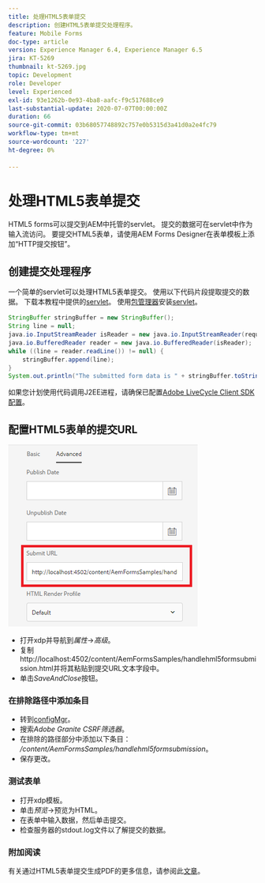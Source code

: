 ```yaml
---
title: 处理HTML5表单提交
description: 创建HTML5表单提交处理程序。
feature: Mobile Forms
doc-type: article
version: Experience Manager 6.4, Experience Manager 6.5
jira: KT-5269
thumbnail: kt-5269.jpg
topic: Development
role: Developer
level: Experienced
exl-id: 93e1262b-0e93-4ba8-aafc-f9c517688ce9
last-substantial-update: 2020-07-07T00:00:00Z
duration: 66
source-git-commit: 03b68057748892c757e0b5315d3a41d0a2e4fc79
workflow-type: tm+mt
source-wordcount: '227'
ht-degree: 0%

---
```



# 处理HTML5表单提交

HTML5 forms可以提交到AEM中托管的servlet。 提交的数据可在servlet中作为输入流访问。 要提交HTML5表单，请使用AEM Forms Designer在表单模板上添加“HTTP提交按钮”。

## 创建提交处理程序

一个简单的servlet可以处理HTML5表单提交。 使用以下代码片段提取提交的数据。 下载本教程中提供的[servlet](assets/html5-submit-handler.zip)。 使用[包管理器](http://localhost:4502/crx/packmgr/index.jsp)安装[servlet](assets/html5-submit-handler.zip)。

```java
StringBuffer stringBuffer = new StringBuffer();
String line = null;
java.io.InputStreamReader isReader = new java.io.InputStreamReader(request.getInputStream(), "UTF-8");
java.io.BufferedReader reader = new java.io.BufferedReader(isReader);
while ((line = reader.readLine()) != null) {
    stringBuffer.append(line);
}
System.out.println("The submitted form data is " + stringBuffer.toString());
```

如果您计划使用代码调用J2EE进程，请确保已配置[Adobe LiveCycle Client SDK配置](https://helpx.adobe.com/cn/aem-forms/6/submit-form-data-livecycle-process.html)。

## 配置HTML5表单的提交URL

![提交URL](assets/submit-url.PNG)

- 打开xdp并导航到&#x200B;_属性_->_高级_。
- 复制http://localhost:4502/content/AemFormsSamples/handlehml5formsubmission.html并将其粘贴到提交URL文本字段中。
- 单击&#x200B;_SaveAndClose_&#x200B;按钮。

### 在排除路径中添加条目

- 转到[configMgr](http://localhost:4502/system/console/configMgr)。
- 搜索&#x200B;_Adobe Granite CSRF筛选器_。
- 在排除的路径部分中添加以下条目： _/content/AemFormsSamples/handlehml5formsubmission_。
- 保存更改。

### 测试表单

- 打开xdp模板。
- 单击&#x200B;_预览_->预览为HTML。
- 在表单中输入数据，然后单击提交。
- 检查服务器的stdout.log文件以了解提交的数据。

### 附加阅读

有关通过HTML5表单提交生成PDF的更多信息，请参阅此[文章](https://experienceleague.adobe.com/docs/experience-manager-learn/forms/document-services/generate-pdf-from-mobile-form-submission-article.html?lang=zh-Hans)。

